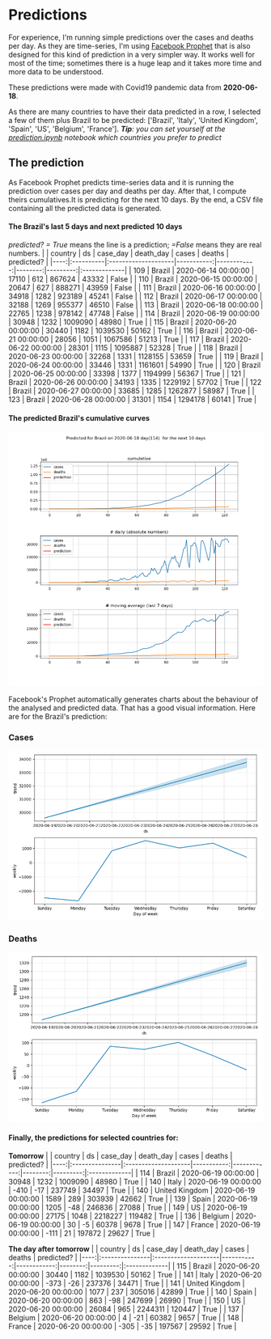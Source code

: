 # **Predictions**
For experience, I'm running simple predictions over the cases and deaths per day. As they are time-series, I'm using [Facebook Prophet](https://facebook.github.io/prophet/docs/quick_start.html) that is also designed for this kind of prediction in a very simpler way. It works well for most of the time; sometimes there is a huge leap and it takes more time and more data to be understood.

These predictions were made with Covid19 pandemic data from **2020-06-18**.

As there are many countries to have their data predicted in a row, I selected a few of them plus Brazil to be predicted:
['Brazil', 'Italy', 'United Kingdom', 'Spain', 'US', 'Belgium', 'France'].
***Tip**: you can set yourself at the *[prediction.ipynb](../prediction.ipynb)* notebook which countries you prefer to predict*


## The prediction
As Facebook Prophet predicts time-series data and it is running the prediction over cases per day and deaths per day. After that, I compute theirs cumulatives.It is predicting for the next 10 days.
By the end, a CSV file containing all the predicted data is generated.

#### The Brazil's last 5 days and next predicted 10 days
*predicted? = True* means the line is a prediction; *=False* means they are real numbers.
|     | country   | ds                  |   case_day |   death_day |   cases |   deaths | predicted?   |
|----:|:----------|:--------------------|-----------:|------------:|--------:|---------:|:-------------|
| 109 | Brazil    | 2020-06-14 00:00:00 |      17110 |         612 |  867624 |    43332 | False        |
| 110 | Brazil    | 2020-06-15 00:00:00 |      20647 |         627 |  888271 |    43959 | False        |
| 111 | Brazil    | 2020-06-16 00:00:00 |      34918 |        1282 |  923189 |    45241 | False        |
| 112 | Brazil    | 2020-06-17 00:00:00 |      32188 |        1269 |  955377 |    46510 | False        |
| 113 | Brazil    | 2020-06-18 00:00:00 |      22765 |        1238 |  978142 |    47748 | False        |
| 114 | Brazil    | 2020-06-19 00:00:00 |      30948 |        1232 | 1009090 |    48980 | True         |
| 115 | Brazil    | 2020-06-20 00:00:00 |      30440 |        1182 | 1039530 |    50162 | True         |
| 116 | Brazil    | 2020-06-21 00:00:00 |      28056 |        1051 | 1067586 |    51213 | True         |
| 117 | Brazil    | 2020-06-22 00:00:00 |      28301 |        1115 | 1095887 |    52328 | True         |
| 118 | Brazil    | 2020-06-23 00:00:00 |      32268 |        1331 | 1128155 |    53659 | True         |
| 119 | Brazil    | 2020-06-24 00:00:00 |      33446 |        1331 | 1161601 |    54990 | True         |
| 120 | Brazil    | 2020-06-25 00:00:00 |      33398 |        1377 | 1194999 |    56367 | True         |
| 121 | Brazil    | 2020-06-26 00:00:00 |      34193 |        1335 | 1229192 |    57702 | True         |
| 122 | Brazil    | 2020-06-27 00:00:00 |      33685 |        1285 | 1262877 |    58987 | True         |
| 123 | Brazil    | 2020-06-28 00:00:00 |      31301 |        1154 | 1294178 |    60141 | True         |

 #### The predicted Brazil's cumulative curves
![](brazil_predictions.png)

Facebook's Prophet automatically generates charts about the behaviour of the analysed and predicted data. That has a good visual information. Here are for the Brazil's prediction:
### Cases
![](brazil_prophet_cases.png)

 ### Deaths
![](brazil_prophet_deaths.png)
#### Finally, the predictions for selected countries for:
**Tomorrow**
|     | country        | ds                  |   case_day |   death_day |   cases |   deaths | predicted?   |
|----:|:---------------|:--------------------|-----------:|------------:|--------:|---------:|:-------------|
| 114 | Brazil         | 2020-06-19 00:00:00 |      30948 |        1232 | 1009090 |    48980 | True         |
| 140 | Italy          | 2020-06-19 00:00:00 |       -410 |         -17 |  237749 |    34497 | True         |
| 140 | United Kingdom | 2020-06-19 00:00:00 |       1589 |         289 |  303939 |    42662 | True         |
| 139 | Spain          | 2020-06-19 00:00:00 |       1205 |         -48 |  246836 |    27088 | True         |
| 149 | US             | 2020-06-19 00:00:00 |      27175 |        1048 | 2218227 |   119482 | True         |
| 136 | Belgium        | 2020-06-19 00:00:00 |         30 |          -5 |   60378 |     9678 | True         |
| 147 | France         | 2020-06-19 00:00:00 |       -111 |          21 |  197872 |    29627 | True         |

 **The day after tomorrow** 
|     | country        | ds                  |   case_day |   death_day |   cases |   deaths | predicted?   |
|----:|:---------------|:--------------------|-----------:|------------:|--------:|---------:|:-------------|
| 115 | Brazil         | 2020-06-20 00:00:00 |      30440 |        1182 | 1039530 |    50162 | True         |
| 141 | Italy          | 2020-06-20 00:00:00 |       -373 |         -26 |  237376 |    34471 | True         |
| 141 | United Kingdom | 2020-06-20 00:00:00 |       1077 |         237 |  305016 |    42899 | True         |
| 140 | Spain          | 2020-06-20 00:00:00 |        863 |         -98 |  247699 |    26990 | True         |
| 150 | US             | 2020-06-20 00:00:00 |      26084 |         965 | 2244311 |   120447 | True         |
| 137 | Belgium        | 2020-06-20 00:00:00 |          4 |         -21 |   60382 |     9657 | True         |
| 148 | France         | 2020-06-20 00:00:00 |       -305 |         -35 |  197567 |    29592 | True         |
